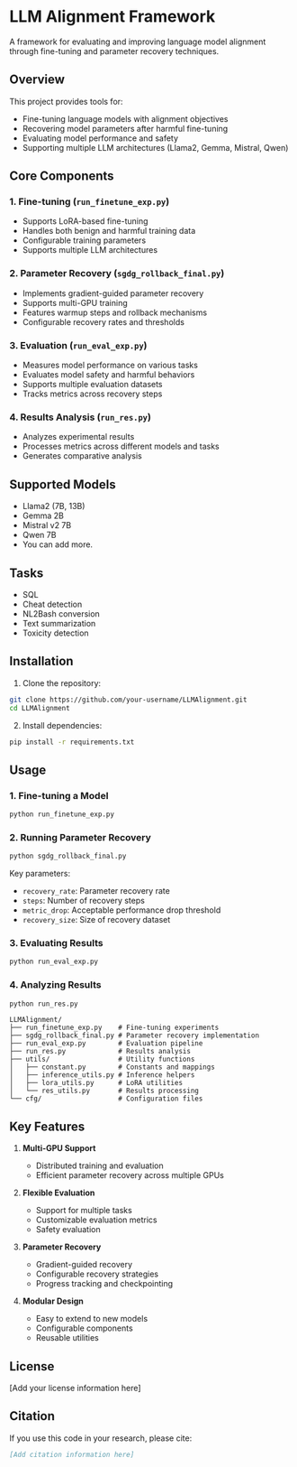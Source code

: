 # LLM Alignment Framework

A framework for evaluating and improving language model alignment through fine-tuning and parameter recovery techniques.

## Overview

This project provides tools for:
- Fine-tuning language models with alignment objectives
- Recovering model parameters after harmful fine-tuning
- Evaluating model performance and safety
- Supporting multiple LLM architectures (Llama2, Gemma, Mistral, Qwen)

## Core Components

### 1. Fine-tuning (`run_finetune_exp.py`)
- Supports LoRA-based fine-tuning
- Handles both benign and harmful training data
- Configurable training parameters
- Supports multiple LLM architectures

### 2. Parameter Recovery (`sgdg_rollback_final.py`)
- Implements gradient-guided parameter recovery
- Supports multi-GPU training
- Features warmup steps and rollback mechanisms
- Configurable recovery rates and thresholds

### 3. Evaluation (`run_eval_exp.py`)
- Measures model performance on various tasks
- Evaluates model safety and harmful behaviors
- Supports multiple evaluation datasets
- Tracks metrics across recovery steps

### 4. Results Analysis (`run_res.py`)
- Analyzes experimental results
- Processes metrics across different models and tasks
- Generates comparative analysis

## Supported Models
- Llama2 (7B, 13B)
- Gemma 2B
- Mistral v2 7B
- Qwen 7B
- You can add more.

## Tasks
- SQL
- Cheat detection
- NL2Bash conversion
- Text summarization
- Toxicity detection


## Installation

1. Clone the repository:
```bash
git clone https://github.com/your-username/LLMAlignment.git
cd LLMAlignment
```

2. Install dependencies:
```bash
pip install -r requirements.txt
```

## Usage

### 1. Fine-tuning a Model

```python
python run_finetune_exp.py
```

### 2. Running Parameter Recovery

```bash
python sgdg_rollback_final.py
```

Key parameters:
- `recovery_rate`: Parameter recovery rate
- `steps`: Number of recovery steps
- `metric_drop`: Acceptable performance drop threshold
- `recovery_size`: Size of recovery dataset

### 3. Evaluating Results

```bash
python run_eval_exp.py
```

### 4. Analyzing Results

```bash
python run_res.py
```


```
LLMAlignment/
├── run_finetune_exp.py    # Fine-tuning experiments
├── sgdg_rollback_final.py # Parameter recovery implementation
├── run_eval_exp.py        # Evaluation pipeline
├── run_res.py             # Results analysis
├── utils/                 # Utility functions
│   ├── constant.py        # Constants and mappings
│   ├── inference_utils.py # Inference helpers
│   ├── lora_utils.py      # LoRA utilities
│   └── res_utils.py       # Results processing
└── cfg/                   # Configuration files
```


## Key Features

1. **Multi-GPU Support**
   - Distributed training and evaluation
   - Efficient parameter recovery across multiple GPUs

2. **Flexible Evaluation**
   - Support for multiple tasks
   - Customizable evaluation metrics
   - Safety evaluation

3. **Parameter Recovery**
   - Gradient-guided recovery
   - Configurable recovery strategies
   - Progress tracking and checkpointing

4. **Modular Design**
   - Easy to extend to new models
   - Configurable components
   - Reusable utilities

## License

[Add your license information here]

## Citation

If you use this code in your research, please cite:

```bibtex
[Add citation information here]
```